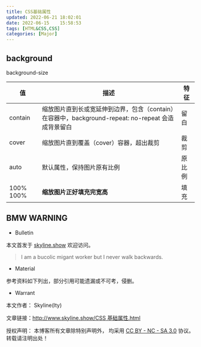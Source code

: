 ```yaml
---
title: CSS基础属性
updated: 2022-06-21	18:02:01
date: 2022-06-15	15:58:53
tags: [HTML&CSS,CSS]
categories: [Major]
---
```

            
            

## background

background-size

| 值        | 描述                                                                                               | 特征   |
| --------- | -------------------------------------------------------------------------------------------------- | ------ |
| contain   | 缩放图片直到长或宽延伸到边界，包含（contain）在容器中，background-repeat: no-repeat 会造成背景留白 | 留白   |
| cover     | 缩放图片直到覆盖（cover）容器，超出裁剪                                                            | 裁剪   |
| auto      | 默认属性，保持图片原有比例                                                                         | 原比例 |
| 100% 100% | **缩放图片正好填充完宽高**                                                                         | 填充   |

## BMW WARNING

- Bulletin

本文首发于 [skyline.show](http://www.skyline.show) 欢迎访问。

> I am a bucolic migant worker but I never walk backwards.

- Material

参考资料如下列出，部分引用可能遗漏或不可考，侵删。

>

- Warrant

本文作者： Skyline(lty)

文章链接：[http://www.skyline.show/CSS 基础属性.html](http://www.skyline.show/CSS基础属性.html)

授权声明： 本博客所有文章除特别声明外， 均采用 [CC BY - NC - SA 3.0](https://creativecommons.org/licenses/by-nc-sa/3.0/deed.zh) 协议。 转载请注明出处！
